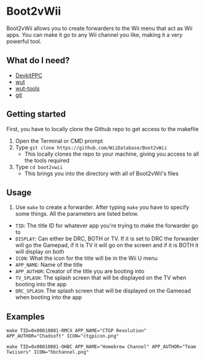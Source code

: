 # Boot2vWii

Boot2vWii allows you to create forwarders to the Wii menu that act as Wii apps. You can make it go to any Wii channel you like, making it a very powerful tool.

## What do I need?

- [DevkitPPC](https://devkitpro.org/wiki/devkitPro_pacman)
- [wut](https://github.com/devkitPro/wut)
- [wut-tools](https://github.com/devkitPro/wut-tools)
- [git](https://git-scm.com/)

## Getting started

First, you have to locally clone the Github repo to get access to the makefile

1. Open the Terminal or CMD prompt
2. Type `git clone https://github.com/WiiDatabase/Boot2vWii` 
    - This locally clones the repo to your machine, giving you access to all the tools required
3. Type `cd boot2vwii`
    - This brings you into the directory with all of Boot2vWii's files

## Usage

1. Use `make` to create a forwarder. After typing `make` you have to specify some things. All the parameters are listed below.
 - `TID`: The title ID for whatever app you're trying to make the forwarder go to
 - `DISPLAY`: Can either be DRC, BOTH or TV. If it is set to DRC the forwarder will go the Gamepad, if it is TV it will go on the screen and if it is BOTH it will display on both
 - `ICON`: What the icon for the title will be in the Wii U menu
 - `APP_NAME`: Name of the title
 - `APP_AUTHOR`: Creator of the title you are booting into
 - `TV_SPLASH`: The splash screen that will be displayed on the TV when booting into the app
 - `DRC_SPLASH`: The splash screen that will be displayed on the Gameoad when booting into the app

## Examples

`make TID=0x00010001-RMCX APP_NAME="CTGP Revolution" APP_AUTHOR="Chadsoft" ICON="ctgpicon.png"`

`make TID=0x00010001-OHBC APP_NAME="Homebrew Channel" APP_AUTHOR="Team Twiisers" ICON="hbchannel.png"`
